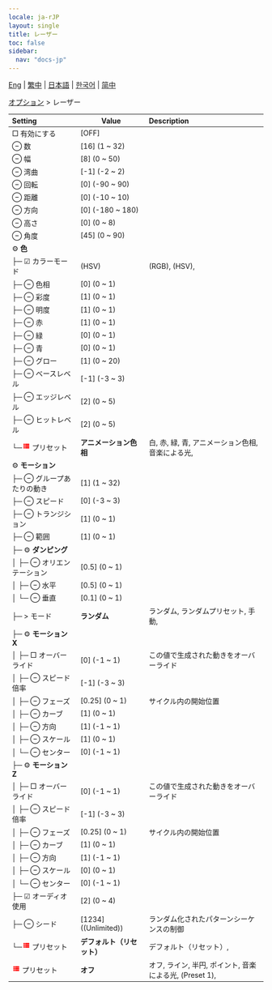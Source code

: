 ```yaml
---
locale: ja-rJP
layout: single
title: レーザー
toc: false
sidebar:
  nav: "docs-jp"
---
```

[Eng](/dancexr/menu/2025.4/stage/laser) | [繁中](/tw/dancexr/menu/2025.4/stage/laser) | [日本語](/jp/dancexr/menu/2025.4/stage/laser) | [한국어](/kr/dancexr/menu/2025.4/stage/laser) | [简中](/zh/dancexr/menu/2025.4/stage/laser)

[オプション](../menu#オプション) > レーザー



| Setting | Value | Description |
| :--- | --- | :--- |
|  □ 有効にする| [OFF] | 
|  ⊖ 数| [16] (1 ~ 32) | 
|  ⊖ 幅| [8] (0 ~ 50) | 
|  ⊖ 湾曲| [-1] (-2 ~ 2) | 
|  ⊖ 回転| [0] (-90 ~ 90) | 
|  ⊖ 距離| [0] (-10 ~ 10) | 
|  ⊖ 方向| [0] (-180 ~ 180) | 
|  ⊖ 高さ| [0] (0 ~ 8) | 
|  ⊖ 角度| [45] (0 ~ 90) | 
|  ⚙️ <b>色</b>| | 
| ├─ ☑ カラーモード| (HSV) | (RGB), (HSV), 
| ├─ ⊖ 色相| [0] (0 ~ 1) | 
| ├─ ⊖ 彩度| [1] (0 ~ 1) | 
| ├─ ⊖ 明度| [1] (0 ~ 1) | 
| ├─ ⊖ 赤| [1] (0 ~ 1) | 
| ├─ ⊖ 緑| [0] (0 ~ 1) | 
| ├─ ⊖ 青| [0] (0 ~ 1) | 
| ├─ ⊖ グロー| [1] (0 ~ 20) | 
| ├─ ⊖ ベースレベル| [-1] (-3 ~ 3) | 
| ├─ ⊖ エッジレベル| [2] (0 ~ 5) | 
| ├─ ⊖ ヒットレベル| [2] (0 ~ 5) | 
| └─<img src="/images/icon/ic_list.png" alt="list icon"/> プリセット| **アニメーション色相** | 白, 赤, 緑, 青, アニメーション色相, 音楽による光,  |
|  ⚙️ <b>モーション</b>| | 
| ├─ ⊖ グループあたりの動き| [1] (1 ~ 32) | 
| ├─ ⊖ スピード| [0] (-3 ~ 3) | 
| ├─ ⊖ トランジション| [1] (0 ~ 1) | 
| ├─ ⊖ 範囲| [1] (0 ~ 1) | 
| ├─ ⚙️ <b>ダンピング</b>| | 
| │ ├─ ⊖ オリエンテーション| [0.5] (0 ~ 1) | 
| │ ├─ ⊖ 水平| [0.5] (0 ~ 1) | 
| │ └─ ⊖ 垂直| [0.1] (0 ~ 1) | 
| ├─ > モード| **ランダム** | ランダム, ランダムプリセット, 手動,  |
| ├─ ⚙️ <b>モーション X</b>| | 
| │ ├─ □ オーバーライド| [0] (-1 ~ 1) | この値で生成された動きをオーバーライド
| │ ├─ ⊖ スピード倍率| [-1] (-3 ~ 3) | 
| │ ├─ ⊖ フェーズ| [0.25] (0 ~ 1) | サイクル内の開始位置
| │ ├─ ⊖ カーブ| [1] (0 ~ 1) | 
| │ ├─ ⊖ 方向| [1] (-1 ~ 1) | 
| │ ├─ ⊖ スケール| [1] (0 ~ 1) | 
| │ └─ ⊖ センター| [0] (-1 ~ 1) | 
| ├─ ⚙️ <b>モーション Z</b>| | 
| │ ├─ □ オーバーライド| [0] (-1 ~ 1) | この値で生成された動きをオーバーライド
| │ ├─ ⊖ スピード倍率| [-1] (-3 ~ 3) | 
| │ ├─ ⊖ フェーズ| [0.25] (0 ~ 1) | サイクル内の開始位置
| │ ├─ ⊖ カーブ| [1] (0 ~ 1) | 
| │ ├─ ⊖ 方向| [1] (-1 ~ 1) | 
| │ ├─ ⊖ スケール| [0] (0 ~ 1) | 
| │ └─ ⊖ センター| [0] (-1 ~ 1) | 
| ├─ ☑ オーディオ使用| [2] (0 ~ 4) | 
| ├─ ⊖ シード| [1234] ((Unlimited)) | ランダム化されたパターンシーケンスの制御
| └─<img src="/images/icon/ic_list.png" alt="list icon"/> プリセット| **デフォルト（リセット）** | デフォルト（リセット）,  |
| <img src="/images/icon/ic_list.png" alt="list icon"/> プリセット| **オフ** | オフ, ライン, 半円, ポイント, 音楽による光, (Preset 1),  |
